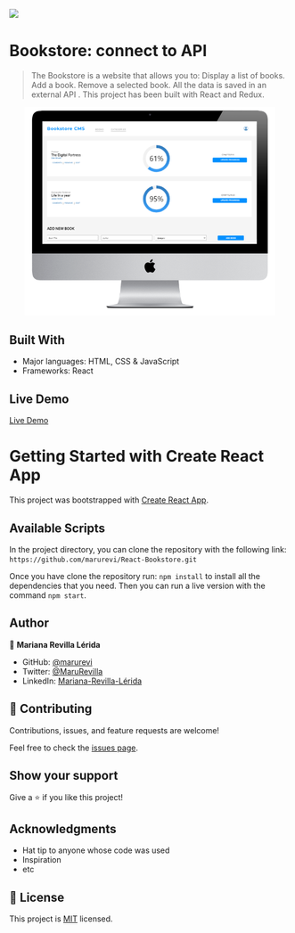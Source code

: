 ![](https://img.shields.io/badge/Microverse-blueviolet)

# Bookstore: connect to API

>The Bookstore is a website that allows you to: Display a list of books. Add a book. Remove a selected book. All the data is saved in an external API . This project has been built with React and Redux.

<p align="center">
  <img src="bookstore.png" alt="Core elements" width="450px"  />
</p>

## Built With

- Major languages: HTML, CSS & JavaScript
- Frameworks: React

## Live Demo

[Live Demo](https://marurevi-bookstore.herokuapp.com/)

# Getting Started with Create React App

This project was bootstrapped with [Create React App](https://github.com/facebook/create-react-app).

## Available Scripts

In the project directory, you can clone the repository with the following link:
`https://github.com/marurevi/React-Bookstore.git`

 Once you have clone the repository run:
 `npm install`
 to install all the dependencies that you need.
 Then you can run a live version with the command `npm start`.

## Author

👤 **Mariana Revilla Lérida**

- GitHub: [@marurevi](https://github.com/marurevi)
- Twitter: [@MaruRevilla](https://twitter.com/MaruRevilla)
- LinkedIn: [Mariana-Revilla-Lérida](https://linkedin.com/in/mariana-revilla-l%C3%A9rida-a12aba143)

## 🤝 Contributing

Contributions, issues, and feature requests are welcome!

Feel free to check the [issues page](../../issues/).

## Show your support

Give a ⭐️ if you like this project!

## Acknowledgments

- Hat tip to anyone whose code was used
- Inspiration
- etc

## 📝 License

This project is [MIT](./LICENCE) licensed.

